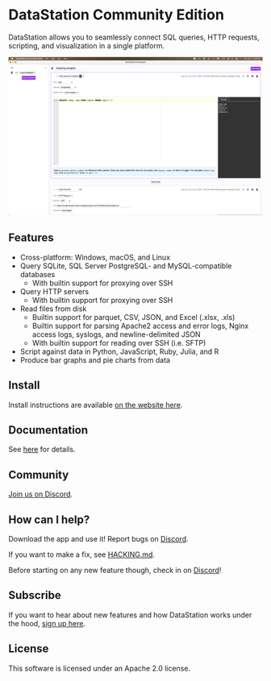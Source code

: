 # DataStation Community Edition

DataStation allows you to seamlessly connect SQL queries, HTTP requests,
scripting, and visualization in a single platform.

![A screenshot of app.datastation.multiprocess.io](./screenshot.png)

## Features

* Cross-platform: Windows, macOS, and Linux
* Query SQLite, SQL Server PostgreSQL- and MySQL-compatible databases
  * With builtin support for proxying over SSH
* Query HTTP servers
  * With builtin support for proxying over SSH
* Read files from disk
  * Builtin support for parquet, CSV, JSON, and Excel (.xlsx, .xls)
  * Builtin support for parsing Apache2 access and error logs, Nginx access logs, syslogs, and newline-delimited JSON
  * With builtin support for reading over SSH (i.e. SFTP)
* Script against data in Python, JavaScript, Ruby, Julia, and R
* Produce bar graphs and pie charts from data

## Install

Install instructions are available [on the website here](https://datastation.multiprocess.io/docs/installation.html).

## Documentation

See [here](https://datastation.multiprocess.io/docs/) for details.

## Community

[Join us on Discord](https://discord.gg/f2wQBc4bXX).

## How can I help?

Download the app and use it! Report bugs on
[Discord](https://discord.gg/f2wQBc4bXX).

If you want to make a fix, see [HACKING.md](HACKING.md).

Before starting on any new feature though, check in on
[Discord](https://discord.gg/f2wQBc4bXX)!

## Subscribe

If you want to hear about new features and how DataStation works under
the hood, [sign up here](https://forms.gle/wH5fdxrxXwZHoNxk8).

## License

This software is licensed under an Apache 2.0 license.
